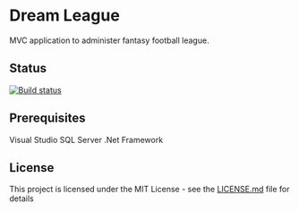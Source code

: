 # Dream League

MVC application to administer fantasy football league.

## Status
[![Build status](https://johnwatson484.visualstudio.com/John%20D%20Watson/_apis/build/status/Dream%20League)](https://johnwatson484.visualstudio.com/John%20D%20Watson/_build/latest?definitionId=6)

## Prerequisites

Visual Studio
SQL Server
.Net Framework

## License

This project is licensed under the MIT License - see the [LICENSE.md](LICENSE.md) file for details
